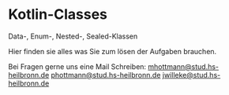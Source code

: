 # Kotlin-Classes
Data-, Enum-, Nested-, Sealed-Klassen

Hier finden sie alles was Sie zum lösen der Aufgaben brauchen.

Bei Fragen gerne uns eine Mail Schreiben:
mhottmann@stud.hs-heilbronn.de
phottmann@stud.hs-heilbronn.de
jwilleke@stud.hs-heilbronn.de
